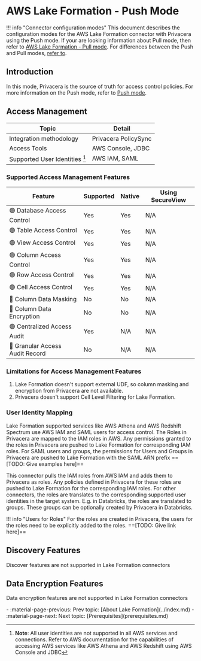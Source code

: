 # AWS Lake Formation - Push Mode

!!! info "Connector configuration modes"
    This document describes the configuration modes for the AWS Lake Formation connector with Privacera using the 
    Push mode. If your are looking information about Pull mode, then refer to 
    [AWS Lake Formation - Pull mode](../index.md#pull-mode). For differences between the Push and 
    Pull modes, [refer to](../index.md).


## Introduction

In this mode, Privacera is the source of truth for access control policies. For more information on the Push mode, refer 
to [Push mode](../index.md#push-mode).

## Access Management

| Topic                          | Detail               |
|--------------------------------|----------------------|
| Integration methodology        | Privacera PolicySync |
| Access Tools                   | AWS Console, JDBC    |
| Supported User Identities [^1] | AWS IAM, SAML        |

[^1]: **Note**: All user identities are not supported in all AWS services and connections. Refer to AWS documentation
for the capabilities of accessing AWS services like AWS Athena and AWS Redshift using AWS Console and JDBC

### Supported Access Management Features

| Feature                                      | Supported | Native | Using SecureView |
|----------------------------------------------|-----------|--------|------------------|
| :green_circle: Database Access Control       | Yes       | Yes | N/A |
| :green_circle: Table Access Control          | Yes       | Yes | N/A |
| :green_circle: View Access Control           | Yes       | Yes | N/A |
| :green_circle: Column Access Control         | Yes       | Yes | N/A |
| :green_circle: Row Access Control            | Yes       | Yes | N/A |
| :green_circle: Cell Access Control           | Yes       | Yes | N/A |
| :no_entry_sign: Column Data Masking          | No        | No | N/A |
| :no_entry_sign: Column Data Encryption       | No        | No | N/A |
| :green_circle: Centralized Access Audit      | Yes       | N/A | N/A |
| :no_entry_sign: Granular Access Audit Record | No        | N/A | N/A |

### Limitations for Access Management Features

1. Lake Formation doesn't support external UDF, so column masking and encryption from Privacera are not available.
2. Privacera doesn't support Cell Level Filtering for Lake Formation.

### User Identity Mapping

Lake Formation supported services like AWS Athena and AWS Redshift Spectrum use AWS IAM and SAML users for access 
control. The Roles in Privacera are mapped to the IAM roles in AWS. Any permissions granted to the roles in Privacera 
are pushed to Lake Formation for corresponding IAM roles. For SAML users and groups, the permissions for Users and
Groups in Privacera are pushed to Lake Formation with the SAML ARN prefix ==[TODO: Give examples here]==

This connector pulls the IAM roles from AWS IAM and adds them to Privacera as roles. Any policies defined in Privacera
for these roles are pushed to Lake Formation for the corresponding IAM roles. For other connectors, the roles are
translates to the corresponding supported user identities in the target system. E.g. in Databricks, the roles are
translated to groups. These groups can be optionally created by Privacera in Databricks.

!!! info "Users for Roles"
    For the roles are created in Privacera, the users for the roles need to be explicitly added to the roles.
    ==[TODO: Give link here]==


## Discovery Features

Discover features are not supported in Lake Formation connectors


## Data Encryption Features

Data encryption features are not supported in Lake Formation connectors

<div class="grid cards" markdown>
-   :material-page-previous: Prev topic: [About Lake Formation](../index.md)
-   :material-page-next: Next topic: [Prerequisites](prerequisites.md)
</div>
